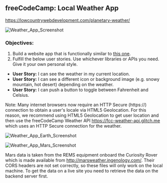 ## freeCodeCamp: Local Weather App

<https://lowcountrywebdevelopment.com/planetary-weather/>

![Weather_App_Screenshot](https://carpentercacsci.files.wordpress.com/2017/12/weather_app_screenshot_small.png)

### Objectives:

1. Build a website app that is functionally similar to [this one](http://codepen.io/FreeCodeCamp/full/bELRjV).
2. Fulfill the below user stories. Use whichever libraries or APIs you need. Give it your own personal style.

  - **User Story:** I can see the weather in my current location.
  - **User Story:** I can see a different icon or background image (e.g. snowy mountain, hot desert) depending on the weather.
  - **User Story:** I can push a button to toggle between Fahrenheit and Celsius.

Note: Many internet browsers now require an HTTP Secure (https://) connection to obtain a user's locale via HTML5 Geolocation. For this reason, we recommend using HTML5 Geolocation to get user location and then use the freeCodeCamp Weather API https://fcc-weather-api.glitch.me which uses an HTTP Secure connection for the weather.

![Weather_App_Earth_Screenshot](https://carpentercacsci.files.wordpress.com/2017/12/weather_app_earth_screenshot.png)

![Weather_App_Mars_Screenshot](https://carpentercacsci.files.wordpress.com/2017/12/weather_app_mars_screenshot.png)

Mars data is taken from the REMS equipment onboard the Curiosity Rover which is made available from <http://marsweather.ingenology.com/>.
Their CORS headers are not set correctly, so these files will only work on the local machine. To get the data on a live site you need to retrieve the data on the backend server first.
